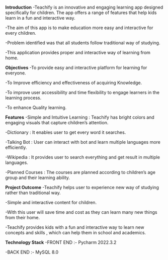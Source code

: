 **Introduction**
-Teachify is an innovative and engaging learning app designed specifically for children. The app offers a range of features that help kids learn in a fun and interactive way.

-The aim of this app is to make education more easy and interactive for every children.

-Problem identified was that all students follow traditional way of studying.

-This application provides proper and interactive way of learning from home.


**Objectives**
-To provide easy and interactive platform for learning for everyone.

-To Improve efficiency and effectiveness of acquiring Knowledge.

-To improve user accessibility and time flexibility to engage learners in the learning process.

-To enhance Quality learning.


**Features**
-Simple and Intuitive Learning : Teachify has bright colors and engaging visuals that capture children’s attention.

-Dictionary : It enables user to get every word it searches.

-Talking Bot : User can interact with bot and learn multiple languages more efficiently.

-Wikipedia : It provides user to search everything and get result in multiple languages.

-Planned Courses : The courses are planned according to children’s age group and their learning ability.


**Project Outcome** 
-Teachify helps user to experience new way of studying rather than traditional way.

-Simple and interactive content for children.

-With this user will save time and cost as they can learn many new things from their home.

-Teachify provides kids with a fun and interactive way to learn new concepts and skills , which can help them in school and academics.


**Technology Stack**
-FRONT END :- Pycharm 2022.3.2                 

-BACK END :-  MySQL 8.0
                              






